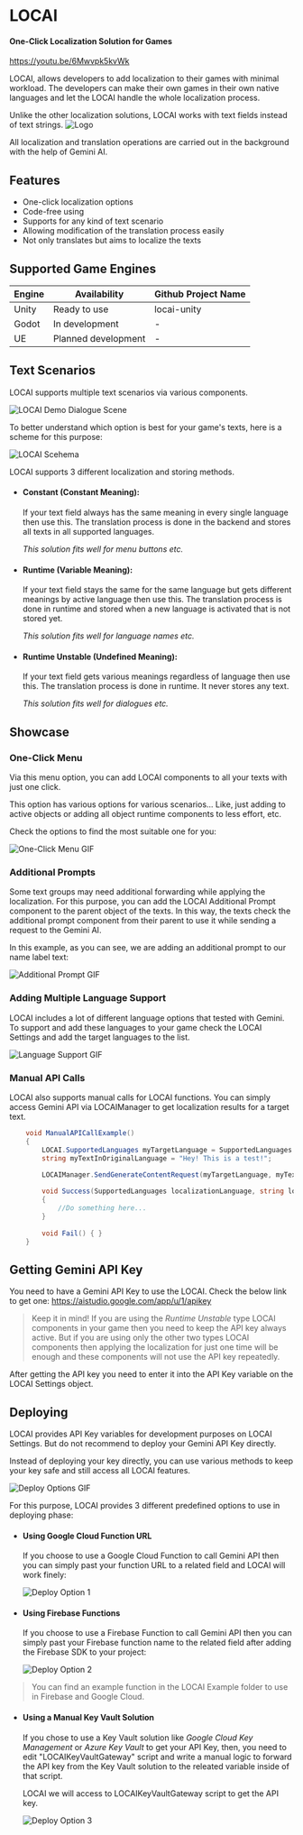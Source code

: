 
# LOCAI 
#### One-Click Localization Solution for Games
https://youtu.be/6Mwvpk5kvWk

LOCAI, allows developers to add localization to their games with minimal workload. The developers can make their own games in their own native languages and let the LOCAI handle the whole localization process.

Unlike the other localization solutions, LOCAI works with text fields instead of text strings.
![Logo](https://github.com/basayx/locai-unity/blob/main/repo-images/locai-logo.png)


All localization and translation operations are carried out in the background with the help of Gemini AI.
## Features

- One-click localization options
- Code-free using
- Supports for any kind of text scenario
- Allowing modification of the translation process easily
- Not only translates but aims to localize the texts
## Supported Game Engines

| Engine             | Availability  | Github Project Name |
| ----------------- | -----------------------------------------------|------------------- |
| Unity | Ready to use | locai-unity
| Godot | In development | -
| UE | Planned development | -

## Text Scenarios
LOCAI supports multiple text scenarios via various components.

![LOCAI Demo Dialogue Scene](https://github.com/basayx/locai-unity/blob/main/repo-images/locai-dialogue.jpg)

To better understand which option is best for your game's texts, here is a scheme for this purpose:

![LOCAI Scehema](https://github.com/basayx/locai-unity/blob/main/repo-images/locai-schema.jpg)

LOCAI supports 3 different localization and storing methods.

- #### Constant (Constant Meaning):
    If your text field always has the same meaning in every single language then use this.
    The translation process is done in the backend and stores all texts in all supported languages.

    *This solution fits well for menu buttons etc.*

- #### Runtime (Variable Meaning):
    If your text field stays the same for the same language but gets different meanings by active language then use this.
    The translation process is done in runtime and stored when a new language is activated that is not stored yet.

    *This solution fits well for language names etc.*

- #### Runtime Unstable (Undefined Meaning):
    If your text field gets various meanings regardless of language then use this.
    The translation process is done in runtime. It never stores any text.
    
    *This solution fits well for dialogues etc.*
    


  
## Showcase
### One-Click Menu
Via this menu option, you can add LOCAI components to all your texts with just one click.

This option has various options for various scenarios... Like, just adding to active objects or adding all object runtime components to less effort, etc.

Check the options to find the most suitable one for you:

![One-Click Menu GIF](https://github.com/basayx/locai-unity/blob/main/repo-images/locai-oneclick.gif)


### Additional Prompts
Some text groups may need additional forwarding while applying the localization. For this purpose, you can add the LOCAI Additional Prompt component to the parent object of the texts. In this way, the texts check the additional prompt component from their parent to use it while sending a request to the Gemini AI.

In this example, as you can see, we are adding an additional prompt to our name label text:

![Additional Prompt GIF](https://github.com/basayx/locai-unity/blob/main/repo-images/locai-additionalprompt.gif)


### Adding Multiple Language Support
LOCAI includes a lot of different language options that tested with Gemini. To support and add these languages to your game check the LOCAI Settings and add the target languages to the list.

![Language Support GIF](https://github.com/basayx/locai-unity/blob/main/repo-images/locai-languagesupport.gif)


### Manual API Calls
LOCAI also supports manual calls for LOCAI functions. You can simply access Gemini API via LOCAIManager to get localization results for a target text.

```c#
    void ManualAPICallExample()
    {
        LOCAI.SupportedLanguages myTargetLanguage = SupportedLanguages.Korean;
        string myTextInOriginalLanguage = "Hey! This is a test!";
        
        LOCAIManager.SendGenerateContentRequest(myTargetLanguage, myTextInOriginalLanguage, Success, Fail);

        void Success(SupportedLanguages localizationLanguage, string localizedText)
        {
            //Do something here...
        }
        
        void Fail() { }
    }
```
## Getting Gemini API Key

You need to have a Gemini API Key to use the LOCAI. Check the below link to get one:
https://aistudio.google.com/app/u/1/apikey

> Keep it in mind! If you are using the *Runtime Unstable* type LOCAI components in your game then you need to keep the API key always active. But if you are using only the other two types LOCAI components then applying the localization for just one time will be enough and these components will not use the API key repeatedly.

After getting the API key you need to enter it into the API Key variable on the LOCAI Settings object.
  
## Deploying

LOCAI provides API Key variables for development purposes on LOCAI Settings. But do not recommend to deploy your Gemini API Key directly.

Instead of deploying your key directly, you can use various methods to keep your key safe and still access all LOCAI features.

![Deploy Options GIF](https://github.com/basayx/locai-unity/blob/main/repo-images/locai-deploy0.jpg)

For this purpose, LOCAI provides 3 different predefined options to use in deploying phase:

- #### Using Google Cloud Function URL
    If you choose to use a Google Cloud Function to call Gemini API then you can simply past your function URL to a related field and LOCAI will work finely:

    ![Deploy Option 1](https://github.com/basayx/locai-unity/blob/main/repo-images/locai-deploy1.png)

- #### Using Firebase Functions
    If you choose to use a Firebase Function to call Gemini API then you can simply past your Firebase function name to the related field after adding the Firebase SDK to your project:

    ![Deploy Option 2](https://github.com/basayx/locai-unity/blob/main/repo-images/locai-deploy2.png)

> You can find an example function in the LOCAI Example folder to use in Firebase and Google Cloud.

- #### Using a Manual Key Vault Solution
    If you chose to use a Key Vault solution like *Google Cloud Key Management* or *Azure Key Vault* to get your API Key, then, you need to edit "LOCAIKeyVaultGateway" script and write a manual logic to forward the API key from the Key Vault solution to the releated variable inside of that script.
    
    LOCAI we will access to LOCAIKeyVaultGateway script to get the API key.

    ![Deploy Option 3](https://github.com/basayx/locai-unity/blob/main/repo-images/locai-deploy3.png)
